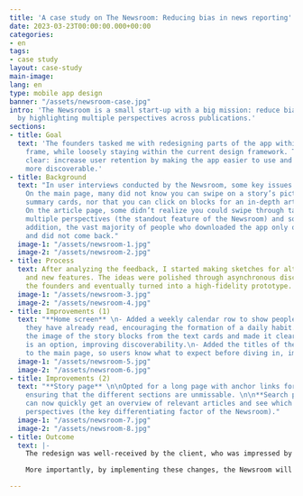 ```yaml
---
title: 'A case study on The Newsroom: Reducing bias in news reporting'
date: 2023-03-23T00:00:00.000+00:00
categories:
- en
tags:
- case study
layout: case-study
main-image: 
lang: en
type: mobile app design
banner: "/assets/newsroom-case.jpg"
intro: 'The Newsroom is a small start-up with a big mission: reduce bias in news reporting
  by highlighting multiple perspectives across publications.'
sections:
- title: Goal
  text: 'The founders tasked me with redesigning parts of the app within a short time
    frame, while loosely staying within the current design framework. The goal was
    clear: increase user retention by making the app easier to use and its features
    more discoverable.'
- title: Background
  text: "In user interviews conducted by the Newsroom, some key issues came up: \n\n-
    On the main page, many did not know you can swipe on a story’s picture to read
    summary cards, nor that you can click on blocks for an in-depth article view.\n-
    On the article page, some didn’t realize you could swipe through tabs to view
    multiple perspectives (the standout feature of the Newsroom) and sources.\n\nIn
    addition, the vast majority of people who downloaded the app only opened it once
    and did not come back."
  image-1: "/assets/newsroom-1.jpg"
  image-2: "/assets/newsroom-2.jpg"
- title: Process
  text: After analyzing the feedback, I started making sketches for alternative layouts
    and new features. The ideas were polished through asynchronous discussion with
    the founders and eventually turned into a high-fidelity prototype.
  image-1: "/assets/newsroom-3.jpg"
  image-2: "/assets/newsroom-4.jpg"
- title: Improvements (1)
  text: "**Home screen** \n- Added a weekly calendar row to show people which days
    they have already read, encouraging the formation of a daily habit.\n- Separated
    the image of the story blocks from the text cards and made it clear that swiping
    is an option, improving discoverability.\n- Added the titles of the multiple perspectives
    to the main page, so users know what to expect before diving in, improving transparency."
  image-1: "/assets/newsroom-5.jpg"
  image-2: "/assets/newsroom-6.jpg"
- title: Improvements (2)
  text: "**Story page** \n\nOpted for a long page with anchor links for easy navigation,
    ensuring that the different sections are unmissable. \n\n**Search page** \n\nYou
    can now quickly get an overview of relevant articles and see which ones have multiple
    perspectives (the key differentiating factor of the Newsroom)."
  image-1: "/assets/newsroom-7.jpg"
  image-2: "/assets/newsroom-8.jpg"
- title: Outcome
  text: |-
    The redesign was well-received by the client, who was impressed by the improved usability and discoverability of the app's key features. While some changes will be implemented right away, others will be tested and fine-tuned before release.

    More importantly, by implementing these changes, the Newsroom will be better positioned to compete as a unique challenger in the highly competitive sector of news apps and achieve its mission.

---
```

